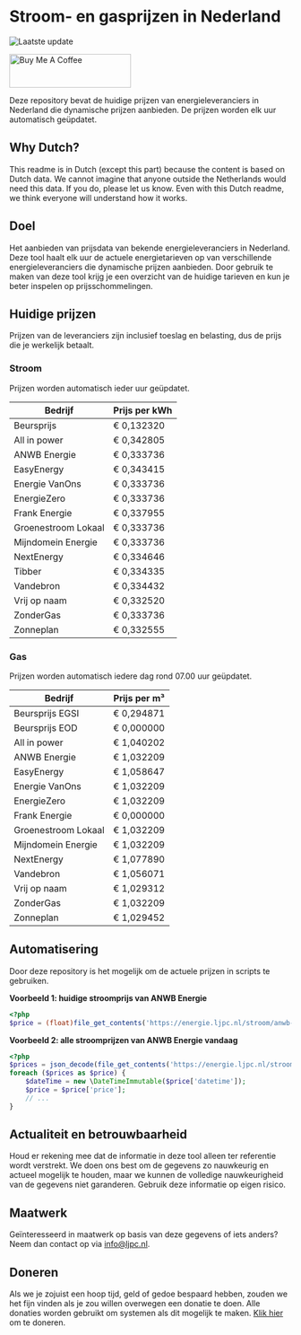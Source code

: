 # Stroom- en gasprijzen in Nederland

![Laatste update](https://img.shields.io/badge/laatste%20update-2023--10--08%2018%3A00%20CET-brightgreen)

<a href="https://www.buymeacoffee.com/Lars-" target="_blank"><img src="https://cdn.buymeacoffee.com/buttons/v2/default-orange.png" alt="Buy Me A Coffee" height="60" style="height: 60px !important;width: 217px !important;" ></a>

Deze repository bevat de huidige prijzen van energieleveranciers in Nederland die dynamische prijzen aanbieden. De prijzen worden elk uur automatisch geüpdatet.

## Why Dutch?

This readme is in Dutch (except this part) because the content is based on Dutch data. We cannot imagine that anyone outside the Netherlands would need this data. If you do, please let us know. Even with this Dutch readme, we think
everyone will understand how it works.

## Doel

Het aanbieden van prijsdata van bekende energieleveranciers in Nederland. Deze tool haalt elk uur de actuele energietarieven op van verschillende energieleveranciers die dynamische prijzen aanbieden. Door gebruik te maken van deze tool
krijg je een overzicht van de huidige tarieven en kun je beter inspelen op prijsschommelingen.

## Huidige prijzen

Prijzen van de leveranciers zijn inclusief toeslag en belasting, dus de prijs die je werkelijk betaalt.

### Stroom

Prijzen worden automatisch ieder uur geüpdatet.

 Bedrijf | Prijs per kWh 
---------|---------------
Beursprijs | € 0,132320
All in power | € 0,342805
ANWB Energie | € 0,333736
EasyEnergy | € 0,343415
Energie VanOns | € 0,333736
EnergieZero | € 0,333736
Frank Energie | € 0,337955
Groenestroom Lokaal | € 0,333736
Mijndomein Energie | € 0,333736
NextEnergy | € 0,334646
Tibber | € 0,334335
Vandebron | € 0,334432
Vrij op naam | € 0,332520
ZonderGas | € 0,333736
Zonneplan | € 0,332555


### Gas

Prijzen worden automatisch iedere dag rond 07.00 uur geüpdatet.

 Bedrijf | Prijs per m³ 
---------|--------------
Beursprijs EGSI | € 0,294871
Beursprijs EOD | € 0,000000
All in power | € 1,040202
ANWB Energie | € 1,032209
EasyEnergy | € 1,058647
Energie VanOns | € 1,032209
EnergieZero | € 1,032209
Frank Energie | € 0,000000
Groenestroom Lokaal | € 1,032209
Mijndomein Energie | € 1,032209
NextEnergy | € 1,077890
Vandebron | € 1,056071
Vrij op naam | € 1,029312
ZonderGas | € 1,032209
Zonneplan | € 1,029452


## Automatisering

Door deze repository is het mogelijk om de actuele prijzen in scripts te gebruiken.

**Voorbeeld 1: huidige stroomprijs van ANWB Energie**

```php
<?php
$price = (float)file_get_contents('https://energie.ljpc.nl/stroom/anwb-energie-nu.txt');

```

**Voorbeeld 2: alle stroomprijzen van ANWB Energie vandaag**

```php
<?php
$prices = json_decode(file_get_contents('https://energie.ljpc.nl/stroom/all-in-power-vandaag.json'),true);
foreach ($prices as $price) {
    $dateTime = new \DateTimeImmutable($price['datetime']);
    $price = $price['price'];
    // ...
}
```

## Actualiteit en betrouwbaarheid

Houd er rekening mee dat de informatie in deze tool alleen ter referentie wordt verstrekt. We doen ons best om de gegevens zo nauwkeurig en actueel mogelijk te houden, maar we kunnen de volledige nauwkeurigheid van de gegevens niet
garanderen. Gebruik deze informatie op eigen risico.

## Maatwerk

Geïnteresseerd in maatwerk op basis van deze gegevens of iets anders? Neem dan contact op
via [info@ljpc.nl](mailto:info@ljpc.nl?subject=Energie%20prijzen).

## Doneren

Als we je zojuist een hoop tijd, geld of gedoe bespaard hebben, zouden we het fijn vinden als je zou willen overwegen een
donatie te doen. Alle donaties worden gebruikt om systemen als dit mogelijk te
maken. [Klik hier](https://www.buymeacoffee.com/Lars-) om te doneren.
